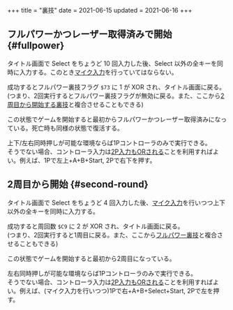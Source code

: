 +++
title = "裏技"
date = 2021-06-15
updated = 2021-06-16
+++

## フルパワーかつレーザー取得済みで開始 {#fullpower}

タイトル画面で Select をちょうど 10 回入力した後、Select 以外の全キーを同時に入力する。このとき[マイク入力](@/ram-map/index.md#addr-7C)を行っていてはならない。

成功するとフルパワー裏技フラグ `$73` に 1 が XOR され、タイトル画面に戻る。  
(つまり、2回実行するとフルパワー裏技フラグが無効に戻る。また、ここから[2周目から開始する裏技](#second-round)と複合させることもできる)

この状態でゲームを開始すると最初からフルパワーかつレーザー取得済みになっている。死亡時も同様の状態で復活する。

上下/左右同時押しが可能な環境ならば1Pコントローラのみで実行できる。  
そうでない場合、コントローラ入力は[2P入力もORされる](@/ram-map/index.md#addr-82)ことを利用すればよい。例えば、1Pで左上+A+B+Start, 2Pで右下を押す。

## 2周目から開始 {#second-round}

タイトル画面で Select をちょうど 4 回入力した後、[マイク入力](@/ram-map/index.md#addr-7C)を行いつつ上下以外の全キーを同時に入力する。

成功すると周回数 `$C9` に 2 が XOR され、タイトル画面に戻る。  
(つまり、2回実行すると1周目に戻る。また、ここから[フルパワー裏技](#fullpower)と複合させることもできる)

この状態でゲームを開始すると最初から2周目になっている。

左右同時押しが可能な環境ならば1Pコントローラのみで実行できる。  
そうでない場合、コントローラ入力は[2P入力もORされる](@/ram-map/index.md#addr-82)ことを利用すればよい。例えば、(マイク入力を行いつつ)1Pで右+A+B+Select+Start, 2Pで左を押す。
